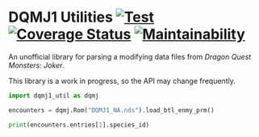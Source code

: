 # DQMJ1 Utilities [![Test](https://github.com/ExcaliburZero/dqmj1_util/actions/workflows/test.yml/badge.svg)](https://github.com/ExcaliburZero/dqmj1_util/actions/workflows/test.yml) [![Coverage Status](https://coveralls.io/repos/github/ExcaliburZero/dqmj1_util/badge.svg?branch=main)](https://coveralls.io/github/ExcaliburZero/dqmj1_util?branch=main) [![Maintainability](https://qlty.sh/badges/e7b9e8a5-bfb0-4e03-bd74-7ab53fffdfb8/maintainability.svg)](https://qlty.sh/gh/ExcaliburZero/projects/dqmj1_util)
An unofficial library for parsing a modifying data files from *Dragon Quest Monsters: Joker*.

This library is a work in progress, so the API may change frequently.

```python
import dqmj1_util as dqmj

encounters = dqmj.Rom("DQMJ1_NA.nds").load_btl_enmy_prm()

print(encounters.entries[1].species_id)
```